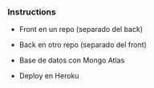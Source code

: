 ### Instructions

- Front en un repo (separado del back)
- Back en otro repo (separado del front)

- Base de datos con Mongo Atlas
- Deploy en Heroku